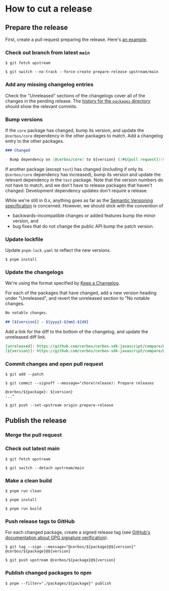 # How to cut a release

## Prepare the release

First, create a pull request preparing the release.
Here's [an example](https://github.com/cerbos/cerbos-sdk-javascript/pull/136).

### Check out branch from latest `main`

```console
$ git fetch upstream

$ git switch --no-track --force-create prepare-release upstream/main
```

### Add any missing changelog entries

Check the "Unreleased" sections of the changelogs cover all of the changes in the pending release.
The [history for the `packages` directory](https://github.com/cerbos/cerbos-sdk-javascript/commits/main/packages) should show the relevant commits.

### Bump versions

If the `core` package has changed, bump its version, and update the `@cerbos/core` dependency in the other packages to match.
Add a changelog entry to the other packages.

```markdown
### Changed

- Bump dependency on [@cerbos/core] to ${version} ([#${pull request}](https://github.com/cerbos/cerbos-sdk-javascript/pull/${pull request}))

```

If another package (except `test`) has changed (including if only its `@cerbos/core` dependency has increased), bump its version and update the relevant dependency in the `test` package.
Note that the version numbers do not have to match, and we don't have to release packages that haven't changed.
Development dependency updates don't require a release.

While we're still in 0.x, anything goes as far as the [Semantic Versioning specification](https://semver.org) is concerned.
However, we should stick with the convention of

- backwards-incompatible changes or added features bump the minor version, and
- bug fixes that do not change the public API bump the patch version.

### Update lockfile

Update `pnpm-lock.yaml` to reflect the new versions.

```console
$ pnpm install
```

### Update the changelogs

We're using the format specified by [Keep a Changelog](https://keepachangelog.com/en/1.0.0/).

For each of the packages that have changed, add a new version heading under "Unreleased", and revert the unreleased section to "No notable changes.

```markdown
No notable changes.

## [${version}] - ${yyyy}-${mm}-${dd}

```

Add a link for the diff to the bottom of the changelog, and update the unreleased diff link.

```markdown
[unreleased]: https://github.com/cerbos/cerbos-sdk-javascript/compare/@cerbos/${package}@${version}...HEAD
[${version}]: https://github.com/cerbos/cerbos-sdk-javascript/compare/@cerbos/${package}@${previous version}...@cerbos/${package}@${version}
```

### Commit changes and open pull request

```console
$ git add --patch

$ git commit --signoff --message="chore(release): Prepare releases

@cerbos/${package}: ${version}
..."

$ git push --set-upstream origin prepare-release
```

## Publish the release

### Merge the pull request

### Check out latest main

```console
$ git fetch upstream

$ git switch --detach upstream/main
```

### Make a clean build

```console
$ pnpm run clean

$ pnpm install

$ pnpm run build
```

### Push release tags to GitHub

For each changed package, create a signed release tag (see [GitHub's documentation about GPG signature verification](https://docs.github.com/en/authentication/managing-commit-signature-verification/about-commit-signature-verification#gpg-commit-signature-verification)).

```console
$ git tag --sign --message="@cerbos/${package}@${version}" @cerbos/${package}@${version}

$ git push upstream @cerbos/${package}@${version}
```

### Publish changed packages to npm

```console
$ pnpm --filter="./packages/${package}" publish
```
